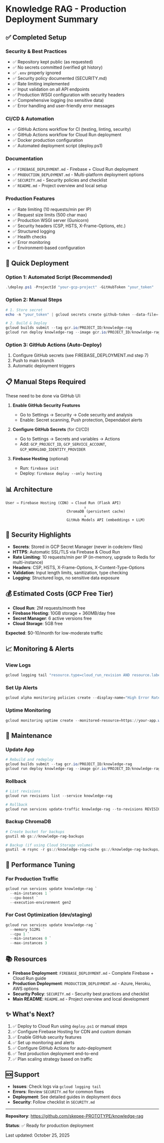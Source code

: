 # Knowledge RAG - Production Deployment Summary

## ✅ Completed Setup

### Security & Best Practices
- ✅ Repository kept public (as requested)
- ✅ No secrets committed (verified git history)
- ✅ `.env` properly ignored
- ✅ Security policy documented (SECURITY.md)
- ✅ Rate limiting implemented
- ✅ Input validation on all API endpoints
- ✅ Production WSGI configuration with security headers
- ✅ Comprehensive logging (no sensitive data)
- ✅ Error handling and user-friendly error messages

### CI/CD & Automation
- ✅ GitHub Actions workflow for CI (testing, linting, security)
- ✅ GitHub Actions workflow for Cloud Run deployment
- ✅ Docker production configuration
- ✅ Automated deployment script (deploy.ps1)

### Documentation
- ✅ `FIREBASE_DEPLOYMENT.md` - Firebase + Cloud Run deployment
- ✅ `PRODUCTION_DEPLOYMENT.md` - Multi-platform deployment options
- ✅ `SECURITY.md` - Security policies and checklist
- ✅ `README.md` - Project overview and local setup

### Production Features
- ✅ Rate limiting (10 requests/min per IP)
- ✅ Request size limits (500 char max)
- ✅ Production WSGI server (Gunicorn)
- ✅ Security headers (CSP, HSTS, X-Frame-Options, etc.)
- ✅ Structured logging
- ✅ Health checks
- ✅ Error monitoring
- ✅ Environment-based configuration

## 🚀 Quick Deployment

### Option 1: Automated Script (Recommended)
```powershell
.\deploy.ps1 -ProjectId "your-gcp-project" -GitHubToken "your_token"
```

### Option 2: Manual Steps
```powershell
# 1. Store secret
echo -n "your_token" | gcloud secrets create github-token --data-file=-

# 2. Build & Deploy
gcloud builds submit --tag gcr.io/PROJECT_ID/knowledge-rag
gcloud run deploy knowledge-rag --image gcr.io/PROJECT_ID/knowledge-rag --set-secrets GITHUB_TOKEN=github-token:latest
```

### Option 3: GitHub Actions (Auto-Deploy)
1. Configure GitHub secrets (see FIREBASE_DEPLOYMENT.md step 7)
2. Push to main branch
3. Automatic deployment triggers

## 📋 Manual Steps Required

These need to be done via GitHub UI:

1. **Enable GitHub Security Features**
   - Go to Settings → Security → Code security and analysis
   - Enable: Secret scanning, Push protection, Dependabot alerts

2. **Configure GitHub Secrets** (for CI/CD)
   - Go to Settings → Secrets and variables → Actions
   - Add: `GCP_PROJECT_ID`, `GCP_SERVICE_ACCOUNT`, `GCP_WORKLOAD_IDENTITY_PROVIDER`

3. **Firebase Hosting** (optional)
   - Run: `firebase init`
   - Deploy: `firebase deploy --only hosting`

## 📊 Architecture

```
User → Firebase Hosting (CDN) → Cloud Run (Flask API)
                                    ↓
                            ChromaDB (persistent cache)
                                    ↓
                            GitHub Models API (embeddings + LLM)
```

## 🔐 Security Highlights

- **Secrets**: Stored in GCP Secret Manager (never in code/env files)
- **HTTPS**: Automatic SSL/TLS via Firebase & Cloud Run
- **Rate Limiting**: 10 requests/min per IP (in-memory, upgrade to Redis for multi-instance)
- **Headers**: CSP, HSTS, X-Frame-Options, X-Content-Type-Options
- **Validation**: Input length limits, sanitization, type checking
- **Logging**: Structured logs, no sensitive data exposure

## 💰 Estimated Costs (GCP Free Tier)

- **Cloud Run**: 2M requests/month free
- **Firebase Hosting**: 10GB storage + 360MB/day free
- **Secret Manager**: 6 active versions free
- **Cloud Storage**: 5GB free

**Expected**: $0-10/month for low-moderate traffic

## 📈 Monitoring & Alerts

### View Logs
```powershell
gcloud logging tail "resource.type=cloud_run_revision AND resource.labels.service_name=knowledge-rag"
```

### Set Up Alerts
```powershell
gcloud alpha monitoring policies create --display-name="High Error Rate" --condition-threshold-value=0.05
```

### Uptime Monitoring
```powershell
gcloud monitoring uptime create --monitored-resource=https://your-app.web.app/api/stats
```

## 🔄 Maintenance

### Update App
```powershell
# Rebuild and redeploy
gcloud builds submit --tag gcr.io/PROJECT_ID/knowledge-rag
gcloud run deploy knowledge-rag --image gcr.io/PROJECT_ID/knowledge-rag
```

### Rollback
```powershell
# List revisions
gcloud run revisions list --service knowledge-rag

# Rollback
gcloud run services update-traffic knowledge-rag --to-revisions REVISION_NAME=100
```

### Backup ChromaDB
```powershell
# Create bucket for backups
gsutil mb gs://knowledge-rag-backups

# Backup (if using Cloud Storage volume)
gsutil -m rsync -r gs://knowledge-rag-cache gs://knowledge-rag-backups/$(date +%Y%m%d)
```

## 🎯 Performance Tuning

### For Production Traffic
```powershell
gcloud run services update knowledge-rag `
  --min-instances 1 `
  --cpu-boost `
  --execution-environment gen2
```

### For Cost Optimization (dev/staging)
```powershell
gcloud run services update knowledge-rag `
  --memory 512Mi `
  --cpu 1 `
  --min-instances 0 `
  --max-instances 3
```

## 📚 Resources

- **Firebase Deployment**: `FIREBASE_DEPLOYMENT.md` - Complete Firebase + Cloud Run guide
- **Production Deployment**: `PRODUCTION_DEPLOYMENT.md` - Azure, Heroku, AWS options
- **Security Policy**: `SECURITY.md` - Security best practices and checklist
- **Main README**: `README.md` - Project overview and local development

## ✨ What's Next?

1. ✅ Deploy to Cloud Run using `deploy.ps1` or manual steps
2. ✅ Configure Firebase Hosting for CDN and custom domain
3. ✅ Enable GitHub security features
4. ✅ Set up monitoring and alerts
5. ✅ Configure GitHub Actions for auto-deployment
6. ✅ Test production deployment end-to-end
7. ✅ Plan scaling strategy based on traffic

## 🆘 Support

- **Issues**: Check logs via `gcloud logging tail`
- **Errors**: Review `SECURITY.md` for common fixes
- **Deployment**: See detailed guides in deployment docs
- **Security**: Follow checklist in `SECURITY.md`

---

**Repository**: https://github.com/skepee-PROTOTYPE/knowledge-rag

**Status**: ✅ Ready for production deployment

Last updated: October 25, 2025
